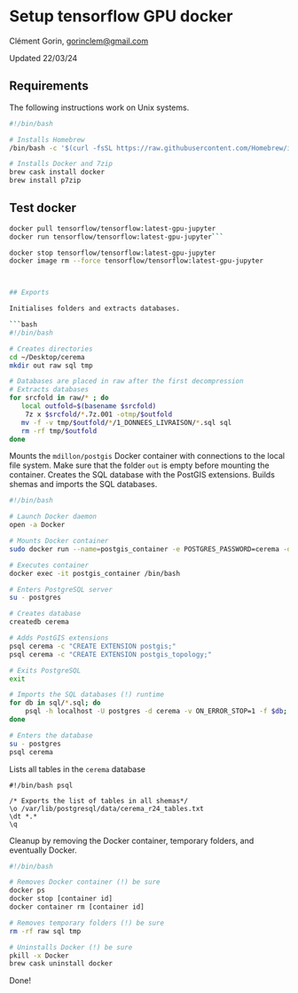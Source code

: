 # Setup tensorflow GPU docker

Clément Gorin, gorinclem@gmail.com

Updated 22/03/24

## Requirements

The following instructions work on Unix systems.

```bash
#!/bin/bash

# Installs Homebrew
/bin/bash -c '$(curl -fsSL https://raw.githubusercontent.com/Homebrew/install/master/install.sh)'

# Installs Docker and 7zip
brew cask install docker
brew install p7zip
```

## Test docker

```bash
docker pull tensorflow/tensorflow:latest-gpu-jupyter
docker run tensorflow/tensorflow:latest-gpu-jupyter```

docker stop tensorflow/tensorflow:latest-gpu-jupyter
docker image rm --force tensorflow/tensorflow:latest-gpu-jupyter



## Exports

Initialises folders and extracts databases.

```bash
#!/bin/bash

# Creates directories
cd ~/Desktop/cerema
mkdir out raw sql tmp

# Databases are placed in raw after the first decompression
# Extracts databases
for srcfold in raw/* ; do
   local outfold=$(basename $srcfold)
	7z x $srcfold/*.7z.001 -otmp/$outfold
   mv -f -v tmp/$outfold/*/1_DONNEES_LIVRAISON/*.sql sql
   rm -rf tmp/$outfold   
done
```

Mounts the `mdillon/postgis` Docker container with connections to the local file system. Make sure that the folder `out` is empty before mounting the container. Creates the SQL database with the PostGIS extensions. Builds shemas and imports the SQL databases.

```bash
#!/bin/bash

# Launch Docker daemon
open -a Docker

# Mounts Docker container
sudo docker run --name=postgis_container -e POSTGRES_PASSWORD=cerema -d -p 127.0.0.1:5432:5432 -v ~/Desktop/cerema/sql:/sql -v ~/Desktop/cerema/out:/var/lib/postgresql/data mdillon/postgis

# Executes container
docker exec -it postgis_container /bin/bash

# Enters PostgreSQL server
su - postgres

# Creates database
createdb cerema

# Adds PostGIS extensions
psql cerema -c "CREATE EXTENSION postgis;"
psql cerema -c "CREATE EXTENSION postgis_topology;"

# Exits PostgreSQL
exit

# Imports the SQL databases (!) runtime
for db in sql/*.sql; do 
	psql -h localhost -U postgres -d cerema -v ON_ERROR_STOP=1 -f $db;
done

# Enters the database
su - postgres
psql cerema
```

Lists all tables in the `cerema` database

```psql
#!/bin/bash psql

/* Exports the list of tables in all shemas*/
\o /var/lib/postgresql/data/cerema_r24_tables.txt
\dt *.*
\q
```

Cleanup by removing the Docker container, temporary folders, and eventually Docker.

```bash
#!/bin/bash

# Removes Docker container (!) be sure
docker ps 
docker stop [container id]
docker container rm [container id]

# Removes temporary folders (!) be sure
rm -rf raw sql tmp

# Uninstalls Docker (!) be sure
pkill -x Docker
brew cask uninstall docker
```

Done!
